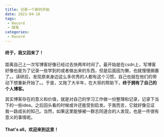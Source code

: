 ```yaml
---
title: 记录一个新的开始
date: 2021-04-10
tags:
 - Record
 - 随笔
categories:
 - Record
---
```


#### 终于，我又回来了！

距离自己上一次写博客好像已经过去快两年时间了。最开始是在csdn上，写博客好像也是为了记录一些学到的或者做出来的东西，但是后面因为懒，也就慢慢搁置了。。读研后，发现原来身边这么多优秀的人都有这个习惯，自己也就在他们的带动下想重新开始了。。于是，又拖了大半年，在大哥的帮助下，**终于拥有了自己的个人博客。**

其实博客存在的意义和价值，就是对自己的学习工作做一份整理和记录，记录下当下的一些idea，之后回头看的时候或许还能受到启发。于我而言，它就好像见证我一路成长的知己。当然，如果这里能够被一群志同道合的人发现，也是一件很有意义的事情呢。

#### That's all，欢迎来到这里！
